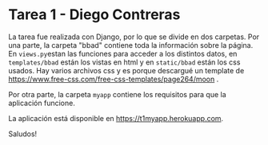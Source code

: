 # Tarea 1 - Diego Contreras

La tarea fue realizada con Django, por lo que se divide en dos carpetas. Por una parte, la carpeta "bbad" contiene toda la información sobre la página. 
En ```views.py```estan las funciones para acceder a los distintos datos, 
en ```templates/bbad``` están los vistas en html y en ```static/bbad``` están los css usados. 
Hay varios archivos css y es porque descargué un template de https://www.free-css.com/free-css-templates/page264/moon .

Por otra parte, la carpeta ```myapp``` contiene los requisitos para que la aplicación funcione.

La aplicación está disponible en https://t1myapp.herokuapp.com.

Saludos!
